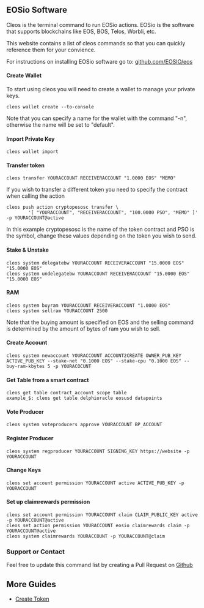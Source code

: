## EOSio Software

Cleos is the terminal command to run EOSio actions. EOSio is the software that supports blockchains like EOS, BOS, Telos, Worbli, etc.

This website contains a list of cleos commands so that you can quickly reference them for your convience. 

For instructions on installing EOSio software go to: [github.com/EOSIO/eos](https://github.com/EOSIO/eos)

#### Create Wallet

To start using cleos you will need to create a wallet to manage your private keys.

    cleos wallet create --to-console

Note that you can specify a name for the wallet with the command "-n", otherwise the name will be set to "default".

#### Import Private Key

    cleos wallet import

#### Transfer token

    cleos transfer YOURACCOUNT RECEIVERACCOUNT "1.0000 EOS" "MEMO"

If you wish to transfer a different token you need to specify the contract when calling the action

```
cleos push action cryptopesosc transfer \
        '[ "YOURACCOUNT", "RECEIVERACCOUNT", "100.0000 PSO", "MEMO" ]' -p YOURACCOUNT@active
```

In this example cryptopesosc is the name of the token contract and PSO is the symbol, change these values depending on the token you wish to send.

#### Stake & Unstake

```
cleos system delegatebw YOURACCOUNT RECEIVERACCOUNT "15.0000 EOS" "15.0000 EOS"
cleos system undelegatebw YOURACCOUNT RECEIVERACCOUNT "15.0000 EOS" "15.0000 EOS"
```

#### RAM
```
cleos system buyram YOURACCOUNT RECEIVERACCOUNT "1.0000 EOS"
cleos system sellram YOURACCOUNT 2500
```
Note that the buying amount is specified on EOS and the selling command is determined by the amount of bytes of ram you wish to sell.

#### Create Account

```
cleos system newaccount YOURACCOUNT ACCOUNT2CREATE OWNER_PUB_KEY ACTIVE_PUB_KEY --stake-net "0.1000 EOS" --stake-cpu "0.1000 EOS" --buy-ram-kbytes 5 -p YOURACOCUNT
```

#### Get Table from a smart contract

    cleos get table contract_account scope table
    example_$: cleos get table delphioracle eosusd datapoints

#### Vote Producer

    cleos system voteproducers approve YOURACCOUNT BP_ACCOUNT
    
#### Register Producer

    cleos system regproducer YOURACCOUNT SIGNING_KEY https://website -p YOURACCOUNT

#### Change Keys

    cleos set account permission YOURACCOUNT active ACTIVE_PUB_KEY -p YOURACCOUNT
    
#### Set up claimrewards permission

    cleos set account permission YOURACCOUNT claim CLAIM_PUBLIC_KEY active -p YOURACCOUNT@active
    cleos set action permission YOURACCOUNT eosio claimrewards claim -p YOURACCOUNT@active
    cleos system claimrewards YOURACCOUNT -p YOURACCOUNT@claim

### Support or Contact

Feel free to update this command list by creating a Pull Request on [Github](https://github.com/PixelNoob/cleos/)

## More Guides

* [Create Token](pages/token.md)
